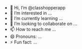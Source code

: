 - 👋 Hi, I’m @classhopperapp
- 👀 I’m interested in ...
- 🌱 I’m currently learning ...
- 💞️ I’m looking to collaborate on ...
- 📫 How to reach me ...
- 😄 Pronouns: ...
- ⚡ Fun fact: ...

<!---
classhopperapp/classhopperapp is a ✨ special ✨ repository because its `README.md` (this file) appears on your GitHub profile.
You can click the Preview link to take a look at your changes.
--->
